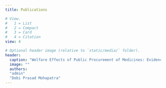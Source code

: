 ```yaml
---
title: Publications

# View.
#   1 = List
#   2 = Compact
#   3 = Card
#   4 = Citation
view: 4

# Optional header image (relative to `static/media/` folder).
header:
  caption: "Welfare Effects of Public Procurement of Medicines: Evidence from Ecuador"
  image: ""
  authors:
  "admin"
  "Debi Prasad Mohapatra"
---
```

